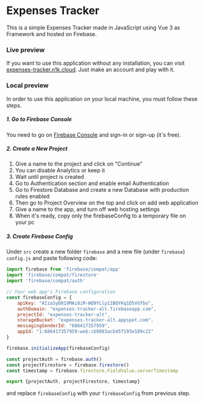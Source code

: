 # Expenses Tracker

This is a simple Expenses Tracker made in JavaScript using Vue 3 as Framework and hosted on Firebase.

### Live preview

If you want to use this application without any installation, you can
visit [expenses-tracker.n1k.cloud](https://expenses-tracker.n1k.cloud/). Just make an account and play with it.

### Local preview

In order to use this application on your local machine, you must follow these steps.

##### 1. Go to Firebase Console

You need to go on [Firebase Console](https://console.firebase.google.com/) and sign-in or sign-up (it's free).

##### 2. Create a New Project

1. Give a name to the project and click on "Continue"
2. You can disable Analytics or keep it
3. Wait until project is created
4. Go to Authentication section and enable email Authentication
5. Go to Firestore Database and create a new Database with production rules enabled
6. Then go to Project Overview on the top and click on add web application
7. Give a name to the app, and turn off web hosting settings
8. When it's ready, copy only the firebaseConfig to a temporary file on your pc

##### 3. Create Firebase Config

Under `src` create a new folder `firebase` and a new file (under `firebase`) `config.js` and paste following code:

```javascript
import firebase from 'firebase/compat/app'
import 'firebase/compat/firestore'
import 'firebase/compat/auth'

// Your web app's Firebase configuration
const firebaseConfig = {
    apiKey: "AIzaSyD819MAi8iM-WQ9YLlp11BQYKq1D5VGfbo",
    authDomain: "expenses-tracker-alt.firebaseapp.com",
    projectId: "expenses-tracker-alt",
    storageBucket: "expenses-tracker-alt.appspot.com",
    messagingSenderId: "686417357959",
    appId: "1:686417357959:web:cb9883acb45f193e189c22"
}

firebase.initializeApp(firebaseConfig)

const projectAuth = firebase.auth()
const projectFirestore = firebase.firestore()
const timestamp = firebase.firestore.FieldValue.serverTimestamp

export {projectAuth, projectFirestore, timestamp}
```
and replace `firebaseConfig` with your `firebaseConfig` from previous step.
